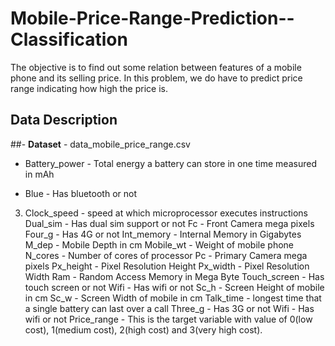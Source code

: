 # Mobile-Price-Range-Prediction--Classification
The objective is to find out some relation between features of a mobile phone and its selling price. In this problem, we do have to predict price range indicating how high the price is.

## <b> Data Description </b>

##- <b>Dataset</b> - data_mobile_price_range.csv


- Battery_power - Total energy a battery can store in one time measured in mAh
* Blue - Has bluetooth or not
3. Clock_speed - speed at which microprocessor executes instructions
Dual_sim - Has dual sim support or not
Fc - Front Camera mega pixels
Four_g - Has 4G or not
Int_memory - Internal Memory in Gigabytes
M_dep - Mobile Depth in cm
Mobile_wt - Weight of mobile phone
N_cores - Number of cores of processor
Pc - Primary Camera mega pixels
Px_height - Pixel Resolution Height
Px_width - Pixel Resolution Width
Ram - Random Access Memory in Mega Byte
Touch_screen - Has touch screen or not
Wifi - Has wifi or not
Sc_h - Screen Height of mobile in cm
Sc_w - Screen Width of mobile in cm
Talk_time - longest time that a single battery can last over a call
Three_g - Has 3G or not
Wifi - Has wifi or not
Price_range - This is the target variable with value of 0(low cost), 1(medium cost), 2(high cost) and 3(very high cost).
